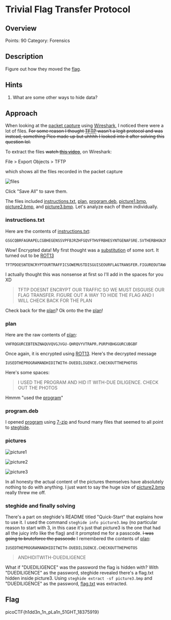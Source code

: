 # Trivial Flag Transfer Protocol

## Overview

Points: 90
Category: Forensics

## Description

Figure out how they moved the [flag](./tftp.pcapng).

## Hints

1. What are some other ways to hide data?

## Approach

When looking at the [packet capture](./tftp.pcapng) using [Wireshark](https://www.wireshark.org/), I noticed there were a lot of files. ~~For some reason I thought [TFTP](https://en.wikipedia.org/wiki/Trivial_File_Transfer_Protocol) wasn't a legit protocol and was instead, something Pico made up but uhhhh I looked into it after solving this question lol.~~

To extract the files ~~watch [this video](https://www.youtube.com/watch?v=AMGerIJPUYU)~~, on Wireshark:

File > Export Objects > TFTP

which shows all the files recorded in the packet capture

![files](./files.png)

Click "Save All" to save them.

The files included [instructions.txt](./instructions.txt), [plan](./plan), [program.deb](./program.deb), [picture1.bmp](./picture1.bmp), [picture2.bmp](./picture2.bmp), and [picture3.bmp](.picture3.bmp). Let's analyze each of them individually.

### instructions.txt

Here are the contents of [instructions.txt](./instructions.txt):

```text
GSGCQBRFAGRAPELCGBHEGENSSVPFBJRZHFGQVFTHVFRBHESYNTGENAFSRE.SVTHERBHGNJNLGBUVQRGURSYNTNAQVJVYYPURPXONPXSBEGURCYNA
```

Wow! Encrypted data! My first thought was a [substitution](https://en.wikipedia.org/wiki/Substitution_cipher) of some sort. It turned out to be [ROT13](https://en.wikipedia.org/wiki/ROT13)

```text
TFTPDOESNTENCRYPTOURTRAFFICSOWEMUSTDISGUISEOURFLAGTRANSFER.FIGUREOUTAWAYTOHIDETHEFLAGANDIWILLCHECKBACKFORTHEPLAN
```

I actually thought this was nonsense at first so I'll add in the spaces for you XD

> TFTP DOESNT ENCRYPT OUR TRAFFIC SO WE MUST DISGUISE OUR FLAG TRANSFER. FIGURE OUT A WAY TO HIDE THE FLAG AND I WILL CHECK BACK FOR THE PLAN

Check back for the [plan](./plan)? Ok onto the the [plan](./plan)!

### plan

Here are the raw contents of [plan](./plan):

```text
VHFRQGURCEBTENZNAQUVQVGJVGU-QHRQVYVTRAPR.PURPXBHGGURCUBGBF
```

Once again, it is encrypted using [ROT13](https://en.wikipedia.org/wiki/ROT13). Here's the decrypted message

```text
IUSEDTHEPROGRAMANDHIDITWITH-DUEDILIGENCE.CHECKOUTTHEPHOTOS
```

Here's some spaces:

> I USED THE PROGRAM AND HID IT WITH-DUE DILIGENCE. CHECK OUT THE PHOTOS

Hmmm "used the [program](./program.deb)"

### program.deb

I opened [program](./program.deb) using [7-zip](https://www.7-zip.org/) and found many files that seemed to all point to [steghide](http://steghide.sourceforge.net/).

### pictures

![picture1](./picture1.bmp)

![picture2](./picture2.bmp)

![picture3](./picture3.bmp)

In all honesty the actual content of the pictures themselves have absolutely nothing to do with anything. I just want to say the huge size of [picture2.bmp](./picture2.bmp) really threw me off.

### steghide and finally solving

There's a part on steghide's README titled "Quick-Start" that explains how to use it. I used the command `steghide info picture3.bmp` (no particular reason to start with 3, in this case it's just that picture3 is the one that had all the juicy info like the flag) and it prompted me for a passcode. ~~I was going to bruteforce the passcode~~ I remembered the contents of [plan](./plan):

```text
IUSEDTHEPROGRAMANDHIDITWITH-DUEDILIGENCE.CHECKOUTTHEPHOTOS
```

> ANDHIDITWITH-DUEDILIGENCE

What if "DUEDILIGENCE" was the password the flag is hidden with? With "DUEDILIGENCE" as the password, steghide revealed there's a flag.txt hidden inside picture3. Using `steghide extract -sf picture3.bmp` and "DUEDILIGENCE" as the password, [flag.txt](./flag.txt) was extracted.

## Flag

picoCTF{h1dd3n_1n_pLa1n_51GHT_18375919}